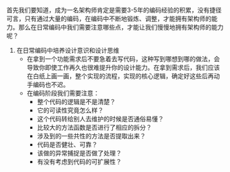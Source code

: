 首先我们要知道，成为一名架构师肯定是需要3-5年的编码经验的积累，没有捷径可言，只有通过大量的编码，在编码中不断地锻炼、调整，才能拥有架构师的能力。那么在日常编码中我们需要注意哪些点，才能让我们慢慢地拥有架构师的能力呢？

1. 在日常编码中培养设计意识和设计思维
   * 在拿到一个功能需求后不要急着去写代码，这种写到哪想到哪的做法，会导致你即使工作再久也很难提升你的设计能力。在拿到需求后，我们应该在白纸上画一画，整个实现的流程，实现的核心逻辑，确定好这些后再动手编码也不迟。
   * 在编码阶段我们需要注意：
     * 整个代码的逻辑是不是清楚？
     * 它的可读性究竟怎么样？
     * 这个代码转给别人去维护的时候是否通俗易懂？
     * 比较大的方法函数是否进行了相应的拆分？
     * 涉及到的一些共性的方法是否提取出来？
     * 代码是否健壮、可靠？
     * 该做的异常捕捉是否做了处理？
     * 有没有考虑到代码的可扩展性？